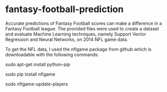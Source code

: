 # fantasy-football-prediction
Accurate predictions of Fantasy Football scores can make a difference in a Fantasy Football league. 
The provided files were used to create a dataset and evaluate Machine Learning techniques, 
namely Support Vector Regression and Neural Networks, on 2014 NFL game data.

To get the NFL data, I used the nflgame package from github which is downloadable with the following commands:

sudo apt-get install python-pip

sudo pip install nflgame

sudo nflgame-update-players
